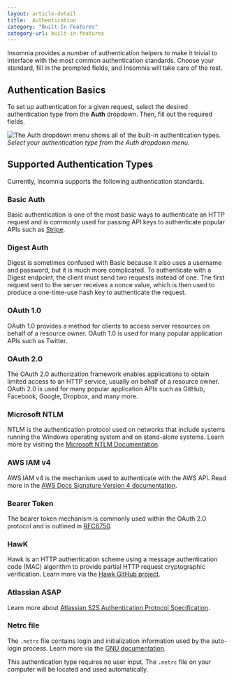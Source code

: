 ```yaml
---
layout: article-detail
title:  Authentication
category: "Built-In Features"
category-url: built-in-features
---
```


Insomnia provides a number of authentication helpers to make it trivial to interface with the most common authentication standards. Choose your standard, fill in the prompted fields, and Insomnia will take care of the rest.

## Authentication Basics

To set up authentication for a given request, select the desired authentication type from the **Auth** dropdown. Then, fill out the required fields.

![The Auth dropdown menu shows all of the built-in authentication types.](/assets/images/authentication-menu.png)
_Select your authentication type from the Auth dropdown menu._

## Supported Authentication Types

Currently, Insomnia supports the following authentication standards.

### Basic Auth

Basic authentication is one of the most basic ways to authenticate an HTTP request and is commonly used for passing API keys to authenticate popular APIs such as [Stripe](https://stripe.com/docs/api/authentication).

### Digest Auth

Digest is sometimes confused with Basic because it also uses a username and password, but it is much more complicated. To authenticate with a Digest endpoint, the client must send two requests instead of one. The first request sent to the server receives a nonce value, which is then used to produce a one-time-use hash key to authenticate the request.

### OAuth 1.0

OAuth 1.0 provides a method for clients to access server resources on behalf of a resource owner. OAuth 1.0 is used for many popular application APIs such as Twitter.

### OAuth 2.0

The OAuth 2.0 authorization framework enables applications to obtain limited access to an HTTP service, usually on behalf of a resource owner. OAuth 2.0 is used for many popular application APIs such as GitHub, Facebook, Google, Dropbox, and many more.

### Microsoft NTLM

NTLM is the authentication protocol used on networks that include systems running the Windows operating system and on stand-alone systems. Learn more by visiting the [Microsoft NTLM Documentation](https://docs.microsoft.com/en-us/windows/win32/secauthn/microsoft-ntlm?redirectedfrom=MSDN).

### AWS IAM v4

AWS IAM v4 is the mechanism used to authenticate with the AWS API. Read more in the [AWS Docs Signature Version 4 documentation](https://docs.aws.amazon.com/general/latest/gr/signature-version-4.html).

### Bearer Token

The bearer token mechanism is commonly used within the OAuth 2.0 protocol and is outlined in [RFC6750](https://datatracker.ietf.org/doc/html/rfc6750).

### HawK

Hawk is an HTTP authentication scheme using a message authentication code (MAC) algorithm to provide partial HTTP request cryptographic verification. Learn more via the [Hawk GitHub project](https://github.com/mozilla/hawk).

### Atlassian ASAP

Learn more about [Atlassian S2S Authentication Protocol Specification](https://s2sauth.bitbucket.io/spec/).

### Netrc file

The `.netrc` file contains login and initialization information used by the auto-login process. Learn more via the [GNU documentation](https://www.gnu.org/software/inetutils/manual/html_node/The-_002enetrc-file.html).

This authentication type requires no user input. The `.netrc` file on your computer will be located and used automatically.
